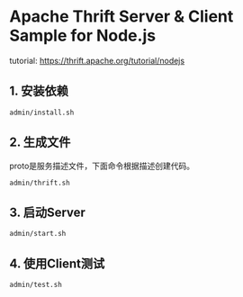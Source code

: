 # Apache Thrift Server & Client Sample for Node.js

tutorial: https://thrift.apache.org/tutorial/nodejs

## 1. 安装依赖

```
admin/install.sh
```

## 2. 生成文件
proto是服务描述文件，下面命令根据描述创建代码。

```
admin/thrift.sh
```

## 3. 启动Server
```
admin/start.sh
```

## 4. 使用Client测试
```
admin/test.sh
```